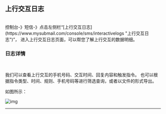 ## 上行交互日志

 <br>
控制台-》短信-》点击左侧栏“[上行交互日志](https://www.mysubmail.com/console/sms/interactivelogs "上行交互日志")”，
进入上行交互日志页面，可以帮您了解上行交互的数据明细。

 <br>

### **日志详情**

<br>

我们可以查看上行交互的手机号码、交互时间、回复内容和触发指令。
也可以根据指令类型、时间、规则、手机号码等进行筛选查询，或者以文件的形式导出。

如图所示：

![img](https://libraries.mysubmail.com/public/99040a5a4bb73c0f8ab0495dae84a27f/images/62a88795a8cd1f5c70c000db6184b241.png)

------